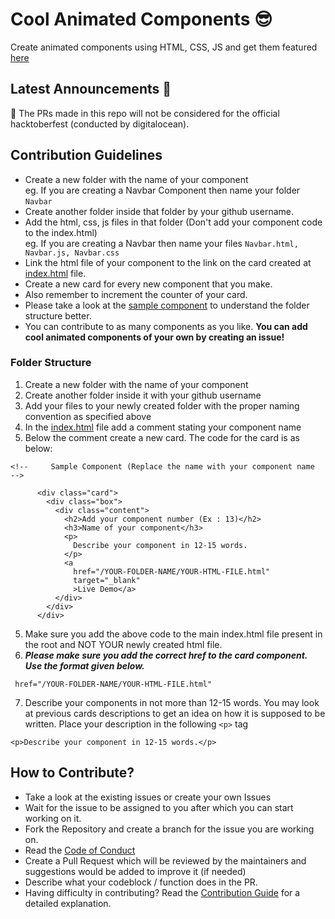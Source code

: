 # Cool Animated Components 😎

Create animated components using HTML, CSS, JS and get them featured [here](https://pccoe-hacktoberfest-21.github.io/animated-components/#)

## Latest Announcements 📢

🔴 The PRs made in this repo will not be considered for the official hacktoberfest (conducted by digitalocean).

## Contribution Guidelines

- Create a new folder with the name of your component <br> eg. If you are creating a Navbar Component then name your folder `Navbar`
- Create another folder inside that folder by your github username.
- Add the html, css, js files in that folder (Don't add your component code to the index.html) <br> eg. If you are creating a Navbar then name your files `Navbar.html, Navbar.js, Navbar.css`
- Link the html file of your component to the link on the card created at [index.html](https://github.com/pccoe-acm-hacktoberfest-2023/animated-components/blob/main/index.html) file.
- Create a new card for every new component that you make.
- Also remember to increment the counter of your card.
- Please take a look at the [sample component](https://github.com/pccoe-acm-hacktoberfest-2023/animated-components/tree/main/Sample) to understand the folder structure better.
- You can contribute to as many components as you like. <b>You can add cool animated components of your own by creating an issue!</b>

### Folder Structure

1. Create a new folder with the name of your component
2. Create another folder inside it with your github username
3. Add your files to your newly created folder with the proper naming convention as specified above
4. In the [index.html](https://github.com/pccoe-acm-hacktoberfest-2023/animated-components/blob/main/index.html) file add a comment stating your component name
5. Below the comment create a new card. The code for the card is as below: <br>

```
<!--     Sample Component (Replace the name with your component name  -->

      <div class="card">
        <div class="box">
          <div class="content">
            <h2>Add your component number (Ex : 13)</h2>
            <h3>Name of your component</h3>
            <p>
              Describe your component in 12-15 words.
            </p>
            <a
              href="/YOUR-FOLDER-NAME/YOUR-HTML-FILE.html"
              target="_blank"
              >Live Demo</a>
          </div>
        </div>
      </div>
```

5. Make sure you add the above code to the main index.html file present in the root and NOT YOUR newly created html file.
6. <b><i> Please make sure you add the correct href to the card component. Use the format given below. </i></b>

```
 href="/YOUR-FOLDER-NAME/YOUR-HTML-FILE.html"
```

7. Describe your components in not more than 12-15 words. You may look at previous cards descriptions to get an idea on how it is supposed to be written.
   Place your description in the following `<p>` tag

```
<p>Describe your component in 12-15 words.</p>
```

## How to Contribute?

- Take a look at the existing issues or create your own Issues
- Wait for the issue to be assigned to you after which you can start working on it.
- Fork the Repository and create a branch for the issue you are working on.
- Read the [Code of Conduct](CODE_OF_CONDUCT.md)
- Create a Pull Request which will be reviewed by the maintainers and suggestions would be added to improve it (if needed)
- Describe what your codeblock / function does in the PR.
- Having difficulty in contributing? Read the [Contribution Guide](CONTRIBUTING.md) for a detailed explanation.
